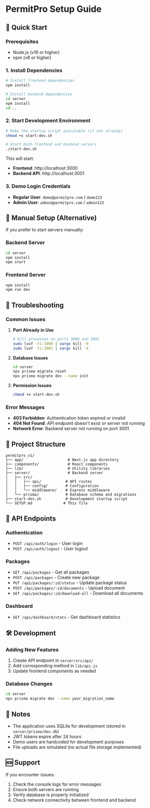 # PermitPro Setup Guide

## 🚀 Quick Start

### Prerequisites
- Node.js (v16 or higher)
- npm (v8 or higher)

### 1. Install Dependencies

```bash
# Install frontend dependencies
npm install

# Install backend dependencies
cd server
npm install
cd ..
```

### 2. Start Development Environment

```bash
# Make the startup script executable (if not already)
chmod +x start-dev.sh

# Start both frontend and backend servers
./start-dev.sh
```

This will start:
- **Frontend**: http://localhost:3000
- **Backend API**: http://localhost:3001

### 3. Demo Login Credentials

- **Regular User**: `demo@permitpro.com` / `demo123`
- **Admin User**: `admin@permitpro.com` / `admin123`

## 🔧 Manual Setup (Alternative)

If you prefer to start servers manually:

### Backend Server
```bash
cd server
npm install
npm start
```

### Frontend Server
```bash
npm install
npm run dev
```

## 🐛 Troubleshooting

### Common Issues

1. **Port Already in Use**
   ```bash
   # Kill processes on ports 3000 and 3001
   sudo lsof -ti:3000 | xargs kill -9
   sudo lsof -ti:3001 | xargs kill -9
   ```

2. **Database Issues**
   ```bash
   cd server
   npx prisma migrate reset
   npx prisma migrate dev --name init
   ```

3. **Permission Issues**
   ```bash
   chmod +x start-dev.sh
   ```

### Error Messages

- **403 Forbidden**: Authentication token expired or invalid
- **404 Not Found**: API endpoint doesn't exist or server not running
- **Network Error**: Backend server not running on port 3001

## 📁 Project Structure

```
permitpro_v1/
├── app/                    # Next.js app directory
├── components/             # React components
├── lib/                    # Utility libraries
├── server/                 # Backend server
│   ├── src/
│   │   ├── api/           # API routes
│   │   ├── config/        # Configuration
│   │   └── middleware/    # Express middleware
│   └── prisma/            # Database schema and migrations
├── start-dev.sh           # Development startup script
└── SETUP.md              # This file
```

## 🔄 API Endpoints

### Authentication
- `POST /api/auth/login` - User login
- `POST /api/auth/logout` - User logout

### Packages
- `GET /api/packages` - Get all packages
- `POST /api/packages` - Create new package
- `PUT /api/packages/:id/status` - Update package status
- `POST /api/packages/:id/documents` - Upload document
- `GET /api/packages/:id/download-all` - Download all documents

### Dashboard
- `GET /api/dashboard/stats` - Get dashboard statistics

## 🛠️ Development

### Adding New Features
1. Create API endpoint in `server/src/api/`
2. Add corresponding method in `lib/api.js`
3. Update frontend components as needed

### Database Changes
```bash
cd server
npx prisma migrate dev --name your_migration_name
```

## 📝 Notes

- The application uses SQLite for development (stored in `server/prisma/dev.db`)
- JWT tokens expire after 24 hours
- Demo users are hardcoded for development purposes
- File uploads are simulated (no actual file storage implemented)

## 🆘 Support

If you encounter issues:
1. Check the console logs for error messages
2. Ensure both servers are running
3. Verify database is properly initialized
4. Check network connectivity between frontend and backend
